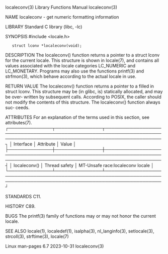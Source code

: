 localeconv(3)							   Library Functions Manual							 localeconv(3)

NAME
       localeconv - get numeric formatting information

LIBRARY
       Standard C library (libc, -lc)

SYNOPSIS
       #include <locale.h>

       struct lconv *localeconv(void);

DESCRIPTION
       The  localeconv()  function  returns a pointer to a struct lconv for the current locale.	 This structure is shown in locale(7), and contains all values
       associated with the locale categories LC_NUMERIC and LC_MONETARY.  Programs may also use the functions printf(3) and strfmon(3), which behave according
       to the actual locale in use.

RETURN VALUE
       The localeconv() function returns a pointer to a filled in struct lconv.	 This structure may be (in glibc, is) statically allocated, and may  be	 over‐
       written	by  subsequent calls.  According to POSIX, the caller should not modify the contents of this structure.	 The localeconv() function always suc‐
       ceeds.

ATTRIBUTES
       For an explanation of the terms used in this section, see attributes(7).
       ┌──────────────┬───────────────┬──────────────────────────────────────────────────────────────────────────────────────────────────────────────────────┐
       │ Interface    │ Attribute     │ Value														     │
       ├──────────────┼───────────────┼──────────────────────────────────────────────────────────────────────────────────────────────────────────────────────┤
       │ localeconv() │ Thread safety │ MT-Unsafe race:localeconv locale										     │
       └──────────────┴───────────────┴──────────────────────────────────────────────────────────────────────────────────────────────────────────────────────┘

STANDARDS
       C11.

HISTORY
       C89.

BUGS
       The printf(3) family of functions may or may not honor the current locale.

SEE ALSO
       locale(1), localedef(1), isalpha(3), nl_langinfo(3), setlocale(3), strcoll(3), strftime(3), locale(7)

Linux man-pages 6.7							  2023-10-31								 localeconv(3)
